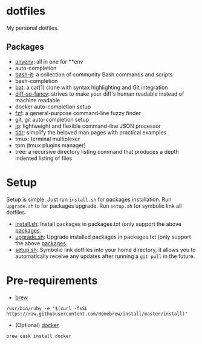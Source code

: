 # dotfiles

My personal dotfiles.

## Packages
* [anyenv](https://github.com/riywo/anyenv): all in one for \*\*env
* auto-completion
* [bash-it](https://github.com/Bash-it/bash-it): a collection of community Bash commands and scripts
* bash-completion
* [bat](https://github.com/sharkdp/bat): a cat(1) clone with syntax highlighting and Git integration
* [diff-so-fancy](https://github.com/so-fancy/diff-so-fancy): strives to make your diff's human readable instead of machine readable
* docker auto-completion setup
* [fzf](https://github.com/junegunn/fzf): a general-purpose command-line fuzzy finder
* git, git auto-completion setup
* [jq](https://stedolan.github.io/jq/): lightweight and flexible command-line JSON processor
* [tldr](https://tldr.sh/): simplify the beloved man pages with practical examples
* tmux: terminal multiplexer
* tpm (tmux plugins manager)
* tree: a recursive directory listing command that produces a depth indented listing of files

# Setup
Setup is simple. Just run `install.sh` for packages installation. Run `upgrade.sh` to for packages upgrade. Run `setup.sh` for symbolic link all dotfiles.

* [install.sh](./install.sh): Install packages in packages.txt (only support the above [packages](#Packages).
* [upgrade.sh](./upgrade.sh): Upgrade installed packages in packages.txt (only support the above [packages](#Packages).
* [setup.sh](./setup.sh): Symbolic link dotfiles into your home directory, it allows you to automatically receive any updates after running a `git pull` in the future. 

# Pre-requirements

* [brew](https://brew.sh/index_zh-tw)

```shell
/usr/bin/ruby -e "$(curl -fsSL https://raw.githubusercontent.com/Homebrew/install/master/install)"
```

* (Optional) [docker](https://www.docker.com/)

```shell
brew cask install docker
```
